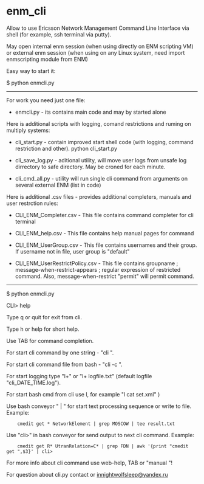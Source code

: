 # enm_cli
Allow to use Ericsson Network Management Command Line Interface via shell (for example, ssh terminal via putty).

May open internal enm session (when using directly on ENM scripting VM) or external enm session (when using on any Linux system, need import enmscripting module from ENM)

Easy way to start it:

  $ python enmcli.py
  
____________________________________________________

For work you need just one file:

- enmcli.py - its contains main code and may by started alone


Here is additional scripts with logging, comand restrictions and ruming on multiply systems:

- cli_start.py - contain improved start shell code (with logging, command restriction and other).
  python cli_start.py

- cli_save_log.py - aditional utility, will move user logs from unsafe log dirrectory to safe directory. May be croned for each minute.

- cli_cmd_all.py - utility will run single cli command from arguments on several external ENM (list in code)


Here is additional .csv files - provides additional completers, manuals and user restrction rules:

- CLI_ENM_Completer.csv - This file contains command completer for cli terminal

- CLI_ENM_help.csv - This file contains help manual pages for command

- CLI_ENM_UserGroup.csv - This file contains usernames and their group. If username not in file, user group is "default" 

- CLI_ENM_UserRestrictPolicy.csv - This file contains groupname ; message-when-restrict-appears ; regular expression of restricted command. Also, message-when-restrict "permit" will permit command.


____________________________________________________

$ python enmcli.py

CLI> help

Type q or quit for exit from cli.

Type h or help for short help.

Use TAB for command completion.

For start cli command by one string - "cli <command>".

For start cli command file from bash - "cli -c <commandFile> <logFile>".
  
For start logging type "l+" or "l+ logfile.txt" (default logfile "cli_DATE_TIME.log").
  
For start bash cmd from cli use l, for example "l cat set.xml" )
  
Use bash conveyor " | " for start text processing sequence or write to file. Example:
  
        cmedit get * NetworkElement | grep MOSCOW | tee result.txt
  
Use "cli>" in bash conveyor for send output to next cli command. Example:
  
        cmedit get R* UtranRelation=C* | grep FDN | awk '{print "cmedit get ",$3}' | cli>
  
For more info about cli command use web-help, TAB or "manual "!
  
For question about cli.py contact or innightwolfsleep@yandex.ru
  

